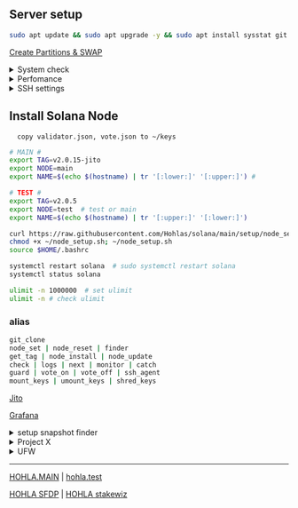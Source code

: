 
## Server setup
```bash
sudo apt update && sudo apt upgrade -y && sudo apt install sysstat git ncdu ufw iptables tmux htop atop curl nano fail2ban smartmontools mc bc man rsync cron chrony logrotate rsyslog encfs jq zip unzip -y
```
[Create Partitions & SWAP](https://github.com/Hohlas/ubuntu/blob/main/set/disk.md)

<details>
<summary>System check</summary>

```bash
curl -sL yabs.sh | bash  # full test
curl -sL yabs.sh | bash -s -- -fg    # speed test
smartctl -a /dev/nvme0n1 
```
[iostat](https://github.com/Hohlas/ubuntu/tree/main/test#readme)
</details>

<details>
<summary>Perfomance</summary>

```bash
cat /sys/devices/system/cpu/cpu*/cpufreq/scaling_governor # check 
```
```bash
echo performance | sudo tee /sys/devices/system/cpu/cpu*/cpufreq/scaling_governor # set perfomance mode 
```

</details>

<details>
<summary>SSH settings</summary>
  
```bash
export NEWHOSTNAME="hohla"
```
```bash
sudo hostname $NEWHOSTNAME # сменить до перезагрузки
sudo hostnamectl set-hostname $NEWHOSTNAME
sudo nano /etc/hosts
```

```bash
# config SSH
mkdir -p ~/.ssh
rm ~/.ssh/*
curl https://raw.githubusercontent.com/Hohlas/ubuntu/main/crypto/authorized_keys > ~/.ssh/authorized_keys # add ssh pubkey 'testnet'
chmod 600 ~/.ssh/authorized_keys
cp /etc/ssh/sshd_config /etc/ssh/sshd_config.bak
mv /etc/ssh/ssh_config /etc/ssh/ssh_config.bak
if [ -d /etc/ssh/sshd_config.d ]; then rm -f /etc/ssh/sshd_config.d/*; fi
if [ -d /etc/ssh/ssh_config.d ]; then rm -f /etc/ssh/ssh_config.d/*; fi
curl https://raw.githubusercontent.com/Hohlas/ubuntu/main/crypto/sshd_config > /etc/ssh/sshd_config
sudo ufw allow 2010  # добавить порт в правила файрвола
sudo systemctl restart ssh  # перезапустить службу ssh
touch ~/.ssh/authorized_keys
chmod 600 ~/.ssh/authorized_keys
nano ~/.ssh/authorized_keys
```

```bash
# config file2ban
echo "backend = systemd" >> /etc/fail2ban/jail.d/defaults-debian.conf
echo "authpriv.*      /var/log/auth.log" >> /etc/rsyslog.conf
systemctl enable fail2ban
systemctl restart fail2ban
fail2ban-client status

# config EncFS
# mkdir -p ~/.crpt ~/keys
# encfs ~/.crpt ~/keys # 
```

</details>

## Install Solana Node
```   copy validator.json, vote.json to ~/keys   ```
```bash
# MAIN #
export TAG=v2.0.15-jito
export NODE=main
export NAME=$(echo $(hostname) | tr '[:lower:]' '[:upper:]') #
```
```bash
# TEST #
export TAG=v2.0.5
export NODE=test  # test or main
export NAME=$(echo $(hostname) | tr '[:upper:]' '[:lower:]')
```

```bash
curl https://raw.githubusercontent.com/Hohlas/solana/main/setup/node_setup.sh > ~/node_setup.sh
chmod +x ~/node_setup.sh; ~/node_setup.sh
source $HOME/.bashrc
```
```bash
systemctl restart solana  # sudo systemctl restart solana
systemctl status solana
```
```bash
ulimit -n 1000000  # set ulimit
ulimit -n # check ulimit
```
### alias
```bash
git_clone
node_set | node_reset | finder
get_tag | node_install | node_update
check | logs | next | monitor | catch
guard | vote_on | vote_off | ssh_agent
mount_keys | umount_keys | shred_keys
```

[Jito](https://github.com/Hohlas/solana/tree/main/Jito)

[Grafana](https://github.com/Hohlas/solana/blob/main/telegraf/readme.md)


<details>
<summary>setup snapshot finder</summary>

```bash
cd 
ulimit -n 1000000
rm -rf ~/solana-snapshot-finder
sudo apt update
sudo apt install python3-venv git -y
git clone https://github.com/c29r3/solana-snapshot-finder.git
# git clone https://github.com/Hohlas/solana-snapshot-finder.git
cd ~/solana-snapshot-finder
python3 -m venv venv
source ./venv/bin/activate
pip3 install -r requirements.txt
```

</details>

<details>
<summary>Project X</summary>

[projectx.run](https://projectx.run) | [validators list](https://projectx.run/validators)

```bash
# neccesary software install
sudo apt update && sudo apt upgrade -y
sudo apt install libssl-dev libudev-dev pkg-config zlib1g-dev llvm clang cmake make libprotobuf-dev protobuf-compiler -y
curl --proto '=https' --tlsv1.2 -sSf https://sh.rustup.rs | sh -s -- -y
. "$HOME/.cargo/env"            # For sh/bash/zsh/ash/dash/pdksh
# source $HOME/.cargo/env
```
```bash
# Clone relayer repo and build binary
cd $HOME
git clone https://github.com/projectxsol/lite-relayer.git
cd lite-relayer
git fetch
git submodule update --init --recursive
cargo build --release --bin transaction-relayer
```
[block-engines](https://docs.projectx.run/how-to-connect/block-engines)
```bash
X_BLOCK_ENGINE=http://de.projectx.run:11227
X_BLOCK_ENGINE=http://de.block-engine.com:11227
echo $X_BLOCK_ENGINE
```
```bash
# create relayer.service
tee $HOME/relayer.service > /dev/null <<EOF
[Unit]
Description=X Transaction Relayer
Requires=network-online.target
After=network-online.target
[Service]
User=$USER
Type=simple
ExecStart=$HOME/lite-relayer/target/release/transaction-relayer \
--keypair-path $HOME/solana/relayer-keypair.json \
--signing-key-pem-path $HOME/solana/private.pem \
--verifying-key-pem-path $HOME/solana/public.pem \
--webserver-bind-addr 127.0.0.1:5050 \
--grpc-bind-ip 127.0.0.1 \
--x-block-engine-url $X_BLOCK_ENGINE
RestartSec=10
Restart=on-failure
[Install]
WantedBy=multi-user.target
EOF
sudo mv $HOME/relayer.service /etc/systemd/system/
sudo systemctl daemon-reload
sudo systemctl enable relayer.service
sudo systemctl restart relayer
sudo ufw allow 11228,11229/udp
journalctl -u relayer -f
```
```bash
# switch to relayer without restart
solana-validator -l $HOME/solana/ledger set-relayer-config --relayer-url http://127.0.0.1:11226 
```
</details>

<details>
<summary>UFW</summary>

```bash
ufw status
```
```bash
ufw allow 2010 # SSH
ufw allow 8899 # RPC over HTTP
ufw allow 8900 # RPC over Websockets
ufw allow 8000:8030 # Gossip & RPC
# relayer
ufw allow 10000:10007/udp
ufw allow 11226/tcp
ufw allow 11227:11229/udp
ufw enable 
```
```bash
iptables -nvL  # проверить состояние конфигурации
nft list ruleset
tail -f ~/solana/solana.log | grep "timed out" # check logs for connection loss
```

</details>

---

[HOHLA.MAIN](https://metrics.stakeconomy.com/d/f2b2HcaGz/solana-community-validator-dashboard?orgId=1&refresh=1m&var-pubkey=AptafqHRpGk3KCQrGtuPGuPvWMuPc4N15X7NN7VUsfbd&var-server=HOHLA&var-inter=1m&var-netif=All&from=now-6h&to=now) | 
[hohla.test](https://metrics.stakeconomy.com/d/f2b2HcaGz/solana-community-validator-dashboard?orgId=1&var-server=hohla&var-inter=30s&var-cpu=All&var-netif=All&var-pubkey=8HzsgkGhEFP2MKuuPDy5f8qvqR6hmwPqeq7UMY3X2Z6T&refresh=5s&from=now-12h&to=now)

[HOHLA SFDP](https://solana.org/sfdp-validators/AptafqHRpGk3KCQrGtuPGuPvWMuPc4N15X7NN7VUsfbd) | 
[HOHLA stakewiz](https://stakewiz.com/validator/3FLezD8GJgnawEHhZcsjdPxZVar9FzqEdViusQ5ZdSwe)
